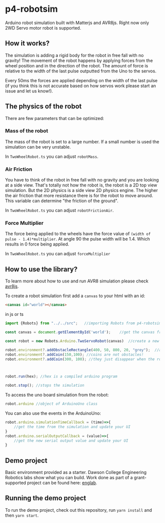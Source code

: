 # p4-robotsim

Arduino robot simulation built with Matterjs and AVR8js. Right now only 2WD Servo motor robot is supported. 

## How it works?
The simulation is adding a rigid body for the robot in free fall with no gravity! The movement of the robot happens by applying forces from the wheel position and in the direction of the robot.
The amount of force is relative to the width of the last pulse outputted from the Uno to the servos. 

Every 50ms the forces are applied depending on the width of the last pulse (if you think this is not accurate based on how servos work please start an issue and let us know!). 

## The physics of the robot
There are few parameters that can be optimized:

### Mass of the robot 
The mass of the robot is set to a large number. If a small number is used the simulation can be very unstable.

In `TwoWheelRobot.ts` you can adjust `robotMass`. 

### Air Friction
You have to think of the robot in free fall with no gravity and you are looking at a side view. That's totally not how the robot is, the robot is a 2D top view simulation. But the 2D physics is a side view 2D physics engine. 
The higher the air friction that more resistance there is for the robot to move around. This variable can determine "the friction of the ground". 

In `TwoWheelRobot.ts` you can adjust `robotFrictionAir`.

### Force Multiplier
The force being applied to the wheels have the force value of `(width of pulse - 1.4)*multiplier`.
At angle 90 the pulse width will be 1.4. Which results in 0 force being applied. 

In `TwoWheelRobot.ts` you can adjust `forceMultiplier`


## How to use the library?
To learn more about how to use and run AVR8 simulation please check [avr8js](https://github.com/wokwi/avr8js).

To create a robot simulation first add a `canvas` to your html with an id:

```html
<canvas id="world"></canvas>
```

in js or ts
```typescript
import {Robots} from "../../src";   //importing Robots from p4-robotsim

const canvas = document.getElementById('world');    //get the canvas from html 

const robot = new Robots.Arduino.TwoServoRobot(canvas)  //create a new Two Servo Robot

robot.environment?.addObstacleRectangle(400, 50, 800, 20, "grey");  //adding obstacles 
robot.environment?.addCoin(150,100); //coins are not obstacles! 
robot.environment?.addCoin(300, 100); //they just disappear when the robot gets in contact with coins



robot.run(hex); //hex is a compiled arduino program

robot.stop(); //stops the simulation 
```

To access the uno board simulation from the robot:

```typescript
robot.arduino //object of ArduinoUno class
```

You can also use the events in the ArduinoUno:

```typescript
robot.arduino.simulationTimeCallback = (time)=>{
    //get the time from the simulation and update your UI
}
robot.arduino.serialOutputCallback = (value)=>{
    //get the new serial output value and update your UI
}
```

## Demo project

Basic environment provided as a starter. Dawson College Engineering Robotics labs show what you can build. Work done as part of a grant-supported project can be found here: [englab](https://englab.dawsoncollege.qc.ca/robot/).

## Running the demo project

To run the demo project, check out this repository, run `yarn install` and then `yarn start`.



